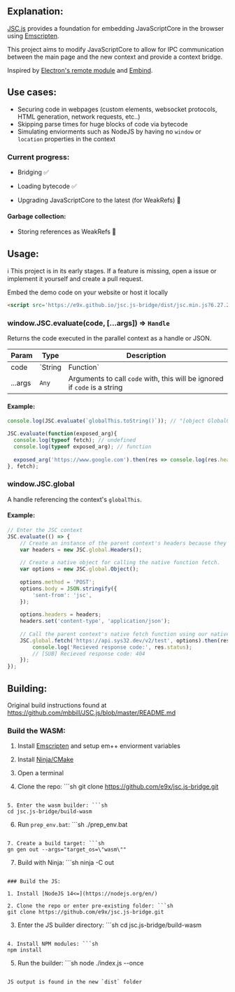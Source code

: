 ## Explanation:

[JSC.js](https://github.com/mbbill/JSC.js) provides a foundation for embedding JavaScriptCore in the browser using [Emscripten](https://emscripten.org/).

This project aims to modify JavaScriptCore to allow for IPC communication between the main page and the new context and provide a context bridge.

Inspired by [Electron's remote module](https://github.com/electron/remote) and [Embind](https://emscripten.org/docs/porting/connecting_cpp_and_javascript/embind.html).

## Use cases:

- Securing code in webpages (custom elements, websocket protocols, HTML generation, network requests, etc..)
- Skipping parse times for huge blocks of code via bytecode
- Simulating enviorments such as NodeJS by having no `window` or `location` properties in the context

### Current progress:

- Bridging ✅

- Loading bytecode ✅

- Upgrading JavaScriptCore to the latest (for WeakRefs) 🚫

#### Garbage collection:

- Storing references as WeakRefs 🚫

## Usage:

ℹ This project is in its early stages. If a feature is missing, open a issue or implement it yourself and create a pull request.

Embed the demo code on your website or host it locally

```html
<script src='https://e9x.github.io/jsc.js-bridge/dist/jsc.min.js?6.27.2021'></script>
```

### window.JSC.evaluate(code, [...args]) ⇒ `Handle`

Returns the code executed in the parallel context as a handle or JSON.

| Param | Type | Description |
| --- | --- | --- |
| code | `String|Function` | A string or function containing code to be executed in the JSC context |
| ...args | `Any` | Arguments to call `code` with, this will be ignored if `code` is a string |


#### Example:

```js
console.log(JSC.evaluate(`globalThis.toString()`)); // "[object GlobalObject]"

JSC.evaluate(function(exposed_arg){
  console.log(typeof fetch); // undefined
  console.log(typeof exposed_arg); // function
  
  exposed_arg('https://www.google.com').then(res => console.log(res.headers.get('content-type')));
}, fetch);
```

### window.JSC.global

A handle referencing the context's `globalThis`.

#### Example:

```js
// Enter the JSC context
JSC.evaluate(() => {
	// Create an instance of the parent context's headers because they are not present in this context.
	var headers = new JSC.global.Headers();
	
	// Create a native object for calling the native function fetch.
	var options = new JSC.global.Object();
	
	options.method = 'POST';
	options.body = JSON.stringify({
		'sent-from': 'jsc',
	});
	
	options.headers = headers;
	headers.set('content-type', 'application/json');
	
	// Call the parent context's native fetch function using our native object.
	JSC.global.fetch('https://api.sys32.dev/v2/test', options).then(res => {
		console.log('Recieved response code:', res.status);
		// [SUB] Recieved response code: 404
	});
});
```

## Building:

Original build instructions found at https://github.com/mbbill/JSC.js/blob/master/README.md

### Build the WASM:

1. Install [Emscripten](https://emscripten.org/docs/getting_started/downloads.html#installation-instructions-using-the-emsdk-recommended) and setup em++ enviorment variables

2. Install [Ninja/CMake](https://cmake.org/download/)

3. Open a terminal

4. Clone the repo: ```sh
git clone https://github.com/e9x/jsc.js-bridge.git
```

5. Enter the wasm builder: ```sh
cd jsc.js-bridge/build-wasm
```

6. Run `prep_env.bat`: ```sh
./prep_env.bat
```

7. Create a build target: ```sh
gn gen out --args="target_os=\"wasm\""
```

7. Build with Ninja: ```sh
ninja -C out
```

### Build the JS:

1. Install [NodeJS 14<=](https://nodejs.org/en/)

2. Clone the repo or enter pre-existing folder: ```sh
git clone https://github.com/e9x/jsc.js-bridge.git
```

3. Enter the JS builder directory: ```sh
cd jsc.js-bridge/build-wasm
```

4. Install NPM modules: ```sh
npm install
```

5. Run the builder: ```sh
node ./index.js --once
```

JS output is found in the new `dist` folder